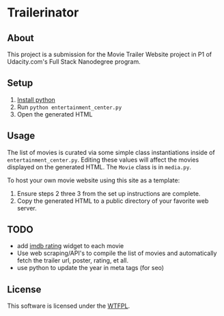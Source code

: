 # Trailerinator

## About

This project is a submission for the Movie Trailer Website project in P1 of Udacity.com's Full Stack Nanodegree program.

## Setup

1. [Install python](https://www.python.org/downloads/) 
2. Run `python entertainment_center.py`
3. Open the generated HTML

## Usage

The list of movies is curated via some simple class instantiations inside of `entertainment_center.py`. Editing these values will affect the movies displayed on the generated HTML. The `Movie` class is in `media.py`.

To host your own movie website using this site as a template: 

1. Ensure steps 2 three 3 from the set up instructions are complete.
2. Copy the generated HTML to a public directory of your favorite web server.

## TODO

- add [imdb rating](http://www.imdb.com/plugins) widget to each movie
- Use web scraping/API's to compile the list of movies and automatically fetch the trailer url, poster, rating, et all.
- use python to update the year in meta tags (for seo)

## License

This software is licensed under the [WTFPL](http://www.wtfpl.net/txt/copying/).